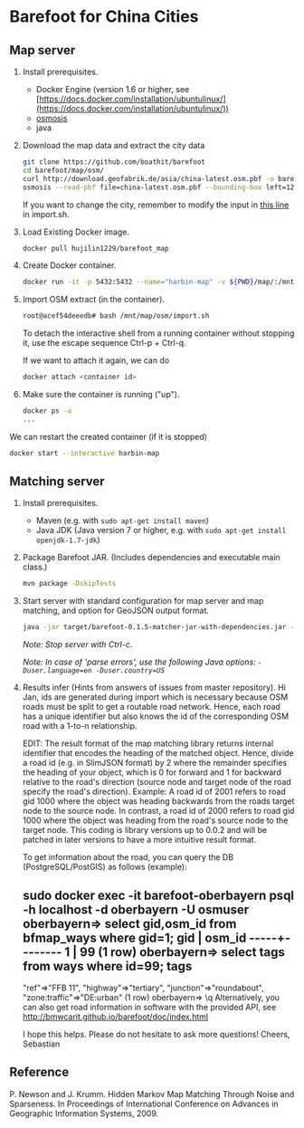 # Barefoot for China Cities

## Map server

1. Install prerequisites.

    - Docker Engine (version 1.6 or higher, see [https://docs.docker.com/installation/ubuntulinux/](https://docs.docker.com/installation/ubuntulinux/))
    - [osmosis](https://wiki.openstreetmap.org/wiki/Osmosis/Installation)
    - java 

2. Download the map data and extract the city data

    ``` bash
    git clone https://github.com/boathit/barefoot
    cd barefoot/map/osm/
    curl http://download.geofabrik.de/asia/china-latest.osm.pbf -o barefoot/map/osm/china.osm.pbf
    osmosis --read-pbf file=china-latest.osm.pbf --bounding-box left=126.506130 right=126.771862 bottom=45.657920 top=45.830905 --write-pbf file=harbin.osm.pbf
    ```

    If you want to change the city, remember to modify the input in [this line](https://github.com/boathit/barefoot/blob/master/map/osm/import.sh#L28) in import.sh.

3. Load Existing Docker image.

    ``` bash
    docker pull hujilin1229/barefoot_map
    ```

4. Create Docker container.

    ``` bash
    docker run -it -p 5432:5432 --name="harbin-map" -v ${PWD}/map/:/mnt/map hujilin1229/barefoot_map:latest
    ```

5. Import OSM extract (in the container).

    ``` bash
    root@acef54deeedb# bash /mnt/map/osm/import.sh
    ```

    To detach the interactive shell from a running container without stopping it, use the escape sequence Ctrl-p + Ctrl-q.

    If we want to attach it again, we can do

    ```bash
    docker attach <container id>
    ```

6. Make sure the container is running ("up").

    ``` bash
    docker ps -a
    ...
    ```

We can restart the created container (if it is stopped)
```bash
docker start --interactive harbin-map
```


## Matching server

1. Install prerequisites.

    - Maven (e.g. with `sudo apt-get install maven`)
    - Java JDK (Java version 7 or higher, e.g. with `sudo apt-get install openjdk-1.7-jdk`)

2. Package Barefoot JAR. (Includes dependencies and executable main class.)

    ``` bash
    mvn package -DskipTests
    ```

3. Start server with standard configuration for map server and map matching, and option for GeoJSON output format.

    ``` bash
    java -jar target/barefoot-0.1.5-matcher-jar-with-dependencies.jar --geojson config/server.properties config/harbin.properties
    ```

    _Note: Stop server with Ctrl-c._

    _Note: In case of 'parse errors', use the following Java options: `-Duser.language=en -Duser.country=US`_

4. Results infer (Hints from answers of issues from master repository).
    Hi Jan,
    ids are generated during import which is necessary because OSM roads must be split to get a routable road network. Hence, each road has a unique identifier but also knows the id of the corresponding OSM road with a 1-to-n relationship.

    EDIT: The result format of the map matching library returns internal identifier that encodes the heading of the matched object. Hence, divide a road id (e.g. in SlimJSON format) by 2 where the remainder specifies the heading of your object, which is 0 for forward and 1 for backward relative to the road's direction (source node and target node of the road specify the road's direction). Example: A road id of 2001 refers to road gid 1000 where the object was heading backwards from the roads target node to the source node. In contrast, a road id of 2000 refers to road gid 1000 where the object was heading from the road's source node to the target node. This coding is library versions up to 0.0.2 and will be patched in later versions to have a more intuitive result format.

    To get information about the road, you can query the DB (PostgreSQL/PostGIS) as follows (example):

    sudo docker exec -it barefoot-oberbayern psql -h localhost -d oberbayern -U osmuser
    oberbayern=> select gid,osm_id from bfmap_ways where gid=1;
     gid | osm_id 
    -----+--------
       1 |     99
    (1 row)
    oberbayern=> select tags from ways where id=99;
                                                 tags                                             
    ----------------------------------------------------------------------------------------------
     "ref"=>"FFB 11", "highway"=>"tertiary", "junction"=>"roundabout", "zone:traffic"=>"DE:urban"
    (1 row)
    oberbayern=> \q
    Alternatively, you can also get road information in software with the provided API, see http://bmwcarit.github.io/barefoot/doc/index.html

    I hope this helps. Please do not hesitate to ask more questions!
    Cheers, Sebastian
## Reference

P. Newson and J. Krumm. Hidden Markov Map Matching Through Noise and Sparseness. In Proceedings of International Conference on Advances in Geographic Information Systems, 2009.
